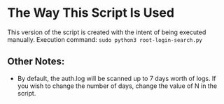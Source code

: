 # The Way This Script Is Used
This version of the script is created with the intent of being executed manually. Execution command: `sudo python3 root-login-search.py`

## Other Notes:
- By default, the auth.log will be scanned up to 7 days worth of logs. If you wish to change the number of days, change the value of N in the script.
